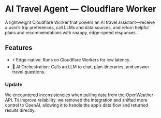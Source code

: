 # AI Travel Agent — Cloudflare Worker

A lightweight Cloudflare Worker that powers an AI travel assistant—receive a user’s trip preferences, call LLMs and data sources, and return helpful plans and recommendations with snappy, edge-speed responses.

## Features

- ⚡️ Edge-native: Runs on Cloudflare Workers for low latency.
- 🧠 AI Orchestration: Calls an LLM to chat, plan itineraries, and answer travel questions.

### Update

We encountered inconsistencies when pulling data from the OpenWeather API.
To improve reliability, we removed the integration and shifted more control to OpenAI, allowing it to handle the app’s data flow and returned results directly.
